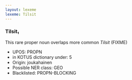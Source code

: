 ```yaml
---
layout: lexeme
lexeme: Tilsit
---
```


###  Tilsit₁

This rare proper noun overlaps more common *Tilsit* (FIXME)
* UPOS:  PROPN
* in KOTUS dictionary under:  5
* Origin:  joukahainen
* Possible NER class:  GEO
* Blacklisted:  PROPN-BLOCKING

